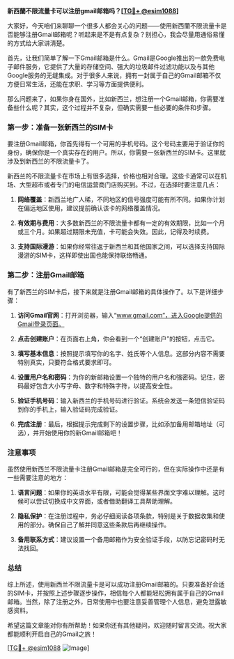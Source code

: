 **新西蘭不限流量卡可以注册gmail邮箱吗？[[TG💪+ @esim1088](https://t.me/s/esim1088)]**

大家好，今天咱们来聊聊一个很多人都会关心的问题——使用新西蘭不限流量卡是否能够注册Gmail邮箱呢？听起来是不是有点复杂？别担心，我会尽量用通俗易懂的方式给大家讲清楚。

首先，让我们简单了解一下Gmail邮箱是什么。Gmail是Google推出的一款免费电子邮件服务，它提供了大量的存储空间、强大的垃圾邮件过滤功能以及与其他Google服务的无缝集成。对于很多人来说，拥有一封属于自己的Gmail邮箱不仅方便日常生活，还能在求职、学习等方面提供便利。

那么问题来了，如果你身在国外，比如新西兰，想注册一个Gmail邮箱，你需要准备些什么呢？其实，这个过程并不复杂，但确实需要一些必要的条件和步骤。

### 第一步：准备一张新西兰的SIM卡

要注册Gmail邮箱，你首先得有一个可用的手机号码。这个号码主要用于验证你的身份，确保你是一个真实存在的用户。所以，你需要一张新西兰的SIM卡。这里就涉及到新西兰的不限流量卡了。

新西兰的不限流量卡在市场上有很多选择，价格也相对合理。这些卡通常可以在机场、大型超市或者专门的电信运营商门店购买到。不过，在选择时要注意几点：

1. **网络覆盖**：新西兰地广人稀，不同地区的信号强度可能有所不同。如果你计划在偏远地区使用，建议提前确认该卡的网络覆盖情况。
   
2. **有效期与费用**：大多数新西兰的不限流量卡都有一定的有效期限，比如一个月或三个月。如果超过期限未充值，卡可能会失效。因此，记得及时续费。

3. **支持国际漫游**：如果你经常往返于新西兰和其他国家之间，可以选择支持国际漫游的SIM卡，这样即使出国也能保持联络畅通。

### 第二步：注册Gmail邮箱

有了新西兰的SIM卡后，接下来就是注册Gmail邮箱的具体操作了。以下是详细步骤：

1. **访问Gmail官网**：打开浏览器，输入“www.gmail.com”，进入Google提供的Gmail登录页面。

2. **点击创建账户**：在页面右上角，你会看到一个“创建账户”的按钮，点击它。

3. **填写基本信息**：按照提示填写你的名字、姓氏等个人信息。这部分内容不需要特别真实，只要符合格式要求即可。

4. **设置用户名和密码**：为你的新邮箱设置一个独特的用户名和强密码。记住，密码最好包含大小写字母、数字和特殊字符，以提高安全性。

5. **验证手机号码**：输入新西兰的手机号码进行验证。系统会发送一条短信验证码到你的手机上，输入验证码完成验证。

6. **完成注册**：最后，根据提示完成剩下的设置步骤，比如添加备用邮箱地址（可选），并开始使用你的新Gmail邮箱吧！

### 注意事项

虽然使用新西兰不限流量卡注册Gmail邮箱是完全可行的，但在实际操作中还是有一些需要注意的地方：

1. **语言问题**：如果你的英语水平有限，可能会觉得某些界面文字难以理解。这时候可以尝试切换成中文界面，或者借助翻译工具帮助理解。

2. **隐私保护**：在注册过程中，务必仔细阅读各项条款，特别是关于数据收集和使用的部分。确保自己了解并同意这些条款后再继续操作。

3. **备用联系方式**：建议设置一个备用邮箱作为安全验证手段，以防忘记密码时无法找回。

### 总结

综上所述，使用新西兰不限流量卡是可以成功注册Gmail邮箱的。只要准备好合适的SIM卡，并按照上述步骤逐步操作，相信每个人都能轻松拥有属于自己的Gmail邮箱。当然，除了注册之外，日常使用中也要注意妥善管理个人信息，避免泄露敏感资料。

希望这篇文章能对你有所帮助！如果你还有其他疑问，欢迎随时留言交流。祝大家都能顺利开启自己的Gmail之旅！

[[TG💪+ @esim1088](https://t.me/s/esim1088) ![Image](https://i.postimg.cc/4NQfJmqS/Snipaste-2025-05-13-00-14-12.png)]